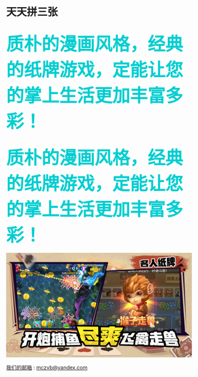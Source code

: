 # 天天拼三张


## <font color=#00CED1	 size=18 face="微软雅黑">质朴的漫画风格，经典的纸牌游戏，定能让您的掌上生活更加丰富多彩！</font> ##


## <font color=#00CED1	 size=18 face="微软雅黑">质朴的漫画风格，经典的纸牌游戏，定能让您的掌上生活更加丰富多彩！</font> ##

![image](https://github.com/yay604882/mingrenzhipai/blob/master/111.jpg)





[我们的邮箱](mczvb@yandex.com) : [mczvb@yandex.com](mczvb@yandex.com)
